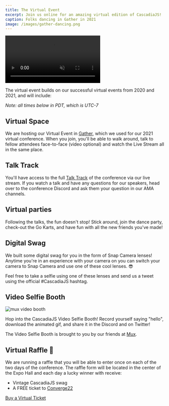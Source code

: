 ```yaml
---
title: The Virtual Event
excerpt: Join us online for an amazing virtual edition of CascadiaJS!
caption: Folks dancing in Gather in 2021
image: /images/gather-dancing.png
---
```

<video autoplay loop muted><source src="/files/gather-dancing.mp4" type="video/mp4"></video>

The virtual event builds on our successful virtual events from 2020 and 2021, and will include:

*Note: all times below in PDT, which is UTC-7*

## Virtual Space

We are hosting our Virtual Event in <a target="_blank" href="https://gather.town">Gather</a>, which we used for our 2021 virtual conference. When you join, you'll be able to walk around, talk to fellow attendees face-to-face (video optional) and watch the Live Stream all in the same place.

## Talk Track

You'll have access to the full [Talk Track](/schedule) of the conference via our live stream. If you watch a talk and have any questions for our speakers, head over to the conference Discord and ask them your question in our AMA channels.

## Virtual parties

Following the talks, the fun doesn't stop! Stick around, join the dance party, check-out the Go Karts, and have fun with all the new friends you've made!

## Digital Swag

We built some digital swag for you in the form of Snap Camera lenses! Anytime you're in an experience with your camera on you can switch your camera to Snap Camera and use one of these cool lenses. 😎

Feel free to take a selfie using one of these lenses and send us a tweet using the official #CascadiaJS hashtag.

## Video Selfie Booth

![mux video booth](/images/conf/mux-video-booth.png)

Hop into the CascadiaJS Video Selfie Booth! Record yourself saying "hello", download the animated gif, and share it in the Discord and on Twitter!

The Video Selfie Booth is brought to you by our friends at [Mux](/sponsors/mux).

## Virtual Raffle 🎁

We are running a raffle that you will be able to enter once on each of the two days of the conference. The raffle form will be located in the center of the Expo Hall and each day a lucky winner with receive:

- Vintage CascadiaJS swag
- A FREE ticket to [Converge22](https://converge.circle.com/event/4ea0d06f-3900-4b6d-a9cd-aeaedda9ef2e/summary)


<div class="cta"><a href="/tickets" aria-label="Buy Tickets">Buy a Virtual Ticket</a></div>